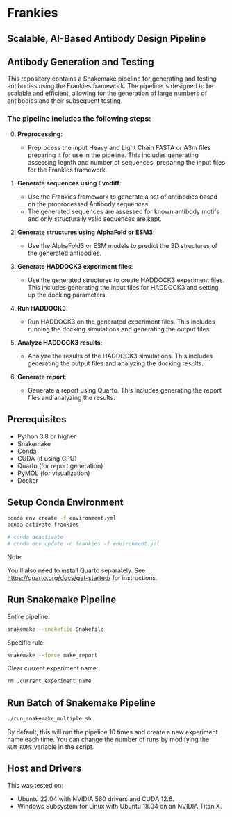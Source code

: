 # Frankies
## Scalable, AI-Based Antibody Design Pipeline


## Antibody Generation and Testing

This repository contains a Snakemake pipeline for generating and testing antibodies using the Frankies framework. The pipeline is designed to be scalable and efficient, allowing for the generation of large numbers of antibodies and their subsequent testing.

### The pipeline includes the following steps:

0. **Preprocessing**: 
    - Preprocess the input Heavy and Light Chain FASTA or A3m files preparing it for use in the pipeline. This includes generating assessing legnth and number of sequences, preparing the input files for the Frankies framework.

1. **Generate sequences using Evodiff**: 
    - Use the Frankies framework to generate a set of antibodies based on the proprocessed Antibody sequences.
    - The generated sequences are assessed for known antibody motifs and only structurally valid sequences are kept.

2. **Generate structures using AlphaFold or ESM3**: 
    - Use the AlphaFold3 or ESM models to predict the 3D structures of the generated antibodies.

3. **Generate HADDOCK3 experiment files**:
    - Use the generated structures to create HADDOCK3 experiment files. This includes generating the input files for HADDOCK3 and setting up the docking parameters.

4. **Run HADDOCK3**:
    - Run HADDOCK3 on the generated experiment files. This includes running the docking simulations and generating the output files.

5. **Analyze HADDOCK3 results**:
    - Analyze the results of the HADDOCK3 simulations. This includes generating the output files and analyzing the docking results.
    
6. **Generate report**:
    - Generate a report using Quarto. This includes generating the report files and analyzing the results.


## Prerequisites
- Python 3.8 or higher
- Snakemake
- Conda
- CUDA (if using GPU)
- Quarto (for report generation)
- PyMOL (for visualization)
- Docker

## Setup Conda Environment
```bash
conda env create -f environment.yml
conda activate frankies

# conda deactivate
# conda env update -n frankies -f environment.yml
```

> [!NOTE]  
> You'll also need to install Quarto separately. See https://quarto.org/docs/get-started/ for instructions.


## Run Snakemake Pipeline

Entire pipeline:
```bash
snakemake --snakefile Snakefile
```

Specific rule:
```bash
snakemake --force make_report
```

Clear current experiment name:
```bash
rm .current_experiment_name
```

## Run Batch of Snakemake Pipeline
```bash
./run_snakemake_multiple.sh
```
By default, this will run the pipeline 10 times and create a new experiment name each time. You can change the number of runs by modifying the `NUM_RUNS` variable in the script.

## Host and Drivers
This was tested on:
 - Ubuntu 22.04 with NVIDIA 560 drivers and CUDA 12.6.
 - Windows Subsystem for Linux with Ubuntu 18.04 on an NVIDIA Titan X.